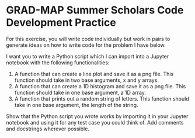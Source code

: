# GRAD-MAP Summer Scholars Code Development Practice

For this exercise, you will write code individually but work in pairs to generate ideas on how to write code for the problem I have below.

I want you to write a Python script which I can import into a Jupyter notebook with the following functionalities:

1. A function that can create a line plot and save it as a png file. This function should take in two base arguments, x and y arrays.
2. A function that can create a 1D histogram and save it as a png file. This function should take in one base argument, a 1D array.
3. A function that prints out a random string of letters. This function should take in one base argument, the length of the string.

Show that the Python script you wrote works by importing it in your Jupyter notebook and using it for any test case you could think of. Add comments and docstrings wherever possible.
